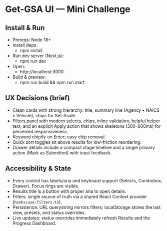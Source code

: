 # Get-GSA UI — Mini Challenge

## Install & Run

- Prereqs: Node 18+
- Install deps:
  - npm install
- Run dev server (Next.js):
  - npm run dev
- Open:
  - http://localhost:3000
- Build & preview:
  - npm run build && npm run start

## UX Decisions (brief)
- Clean cards with strong hierarchy: title, summary line (Agency • NAICS • Vehicle), chips for Set-Aside.
- Filters panel with modern selects, chips, inline validation, helpful helper text, and an explicit Apply action that shows skeletons (300–600ms) for perceived responsiveness.
- Keyword chipify on Enter; easy chip removal.
- Quick sort toggles sit above results for low-friction reordering.
- Drawer details include a compact stage timeline and a single primary action (Mark as Submitted) with toast feedback.

## Accessibility & State
- Every control has labels/aria and keyboard support (Selects, Combobox, Drawer). Focus rings are visible.
- Results title is a button with proper aria to open details.
- Filters: single source of truth via a shared React Context provider (`hooks/use-filters.ts`).
- Persistence: URL querystring mirrors filters; localStorage stores the last view, presets, and status overrides.
- Live updates: status overrides immediately refresh Results and the Progress Dashboard.
